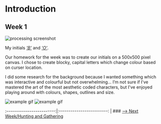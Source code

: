 # Introduction 
## Week 1

![processing screenshot](B.jpg)

My initials [*'B'*](https://bridieotoole.github.io/codewords/week_01/B/) and [*'O'*](https://bridieotoole.github.io/codewords/week_01/Owithdots/).

Our homework for the week was to create our initials on a 500x500 pixel canvas. I chose to create blocky, capital letters which change colour based on curser location.

I did some research for the background because I wanted something which was interactive and colourful but not overwhelming... I’m not sure if I've mastered the art of the most aesthetic coded characters, but I've enjoyed playing around with colours, shapes, outlines and size.

![example gif](B.gif)
![example gif](O.gif)

:-------------------------:|:-------------------------:
| ### <a href='https://bridieotoole.github.io/codewords/week_02/'> --> Next Week/Hunting and Gathering </a> 

